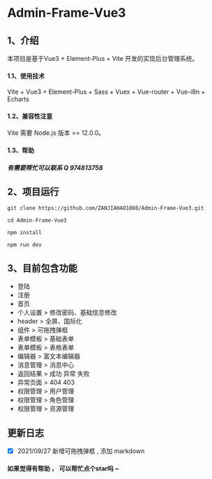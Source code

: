 

# Admin-Frame-Vue3

## 1、介绍
本项目是基于Vue3 + Element-Plus + Vite 开发的实现后台管理系统。

#### 1.1、使用技术
Vite + Vue3 + Element-Plus + Sass + Vuex + Vue-router + Vue-i8n + Echarts
#### 1.2、兼容性注意
Vite 需要 Node.js 版本 >= 12.0.0。
#### 1.3、帮助
##### 有需要帮忙可以联系 Q 974813758

## 2、项目运行
`git clone https://github.com/ZANJIAHAO1008/Admin-Frame-Vue3.git`

`cd Admin-Frame-Vue3`

`npm install `

`npm run dev`



## 3、目前包含功能

- 登陆
- 注册
- 首页
- 个人设置 > 修改密码、基础信息修改
- header > 全屏、国际化
- 组件 > 可拖拽弹框
- 表单模板 > 基础表单
- 表单模板 > 表格表单
- 编辑器  > 富文本编辑器
- 消息管理 > 消息中心
- 返回结果 > 成功 异常 失败
- 异常页面 > 404  403
- 权限管理 > 用户管理
- 权限管理 > 角色管理
- 权限管理 > 资源管理



## 更新日志

- [x] 2021/09/27   新增可拖拽弹框 , 添加 markdown

  









#### 如果觉得有帮助 ， 可以帮忙点个star吗 ~

